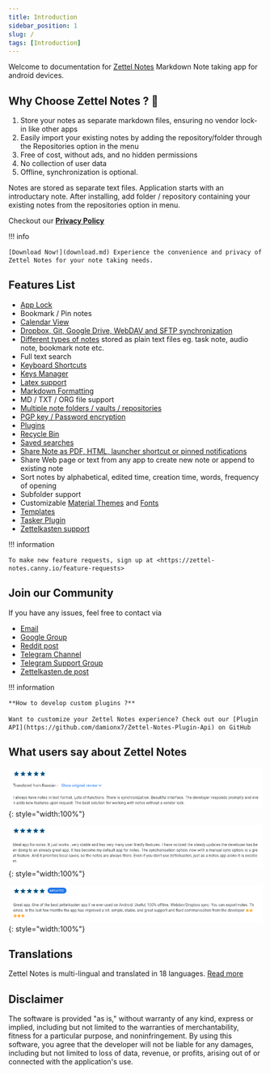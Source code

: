 ```yaml
---
title: Introduction
sidebar_position: 1
slug: /
tags: [Introduction]
---
```


Welcome to documentation for [Zettel Notes](./download.md) Markdown Note taking app for android devices.

## Why Choose Zettel Notes ? 🚀

1. Store your notes as separate markdown files, ensuring no vendor lock-in like other apps
3. Easily import your existing notes by adding the repository/folder through the Repositories option in the menu
4. Free of cost, without ads, and no hidden permissions
5. No collection of user data
6. Offline, synchronization is optional.

Notes are stored as separate text files. Application starts with an introductary note. After installing, add folder / repository containing your existing notes from the repositories option in menu.

Checkout our **[Privacy Policy](https://thedoc.eu.org/zettel-notes/privacy)**

!!! info
    
    [Download Now!](download.md) Experience the convenience and privacy of Zettel Notes for your note taking needs. 


## Features List

-  [App Lock](./app-lock.md)
-  Bookmark / Pin notes
-  [Calendar View](./calendar.md)
-  [Dropbox, Git, Google Drive, WebDAV and SFTP synchronization](./repository/synchronization/index.md)
-  [Different types of notes](./note/note-types.md) stored as plain text files eg. task note, audio note, bookmark note etc.
-  Full text search
-  [Keyboard Shortcuts](./keyboard-shortcuts.md)
-  [Keys Manager](./repository/synchronization/keys-manager.md)
-  [Latex support](./note/editor/markdown.md#latex)
-  [Markdown Formatting](./note/editor/markdown.md)
-  MD / TXT / ORG file support
-  [Multiple note folders / vaults / repositories](./repository/index.md)
-  [PGP key / Password encryption](./repository/encryption.md)
-  [Plugins](./plugins/index.md)
-  [Recycle Bin](./recycle-bin.md)
-  [Saved searches](./saved-searches.md)
-  [Share Note as PDF, HTML, launcher shortcut or pinned notifications](./note/share-note/index.md)
-  Share Web page or text from any app to create new note or append to existing note
-  Sort notes by alphabetical, edited time, creation time, words, frequency of opening
-  Subfolder support
-  Customizable [Material Themes](./themes/app-theme.md) and [Fonts](./themes/font-downloader.md)
-  [Templates](./templates.md)
-  [Tasker Plugin](./tasker.md)
-  [Zettelkasten support](./note/editor/zettelkasten.md)

!!! information

    To make new feature requests, sign up at <https://zettel-notes.canny.io/feature-requests>

## Join our Community

If you have any issues, feel free to contact via

- [Email](mailto:info@thedoc.eu.org)
- [Google Group](https://groups.google.com/g/znotes)
- [Reddit post](https://www.reddit.com/r/Zettelkasten/comments/npr00a/introducing_my_new_android_app_for_zettelkasten/)
- [Telegram Channel](https://t.me/zettelnotes)
- [Telegram Support Group](https://t.me/joinchat/DZ2eFcOk3Mo4MDk1)
- [Zettelkasten.de post](https://forum.zettelkasten.de/discussion/1844/introducing-my-new-android-app-for-zettelkasten-zettel-notes/)

!!! information

    **How to develop custom plugins ?**

    Want to customize your Zettel Notes experience? Check out our [Plugin API](https://github.com/damionx7/Zettel-Notes-Plugin-Api) on GitHub

## What users say about Zettel Notes

![](assets/img/review-play-store.png){: style="width:100%"}

![](assets/img/review-play-store-1.png){: style="width:100%"}

![](assets/img/review-play-store-2.png){: style="width:100%"}

## Translations

Zettel Notes is multi-lingual and translated in 18 languages. [Read more](translations.md)

## Disclaimer

The software is provided "as is," without warranty of any kind, express or implied, including but not limited to the warranties of merchantability, fitness for a particular purpose, and noninfringement. By using this software, you agree that the developer will not be liable for any damages, including but not limited to loss of data, revenue, or profits, arising out of or connected with the application's use.

